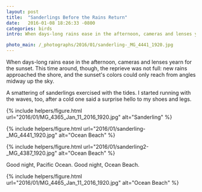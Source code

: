 ```yaml
---
layout: post
title:  "Sanderlings Before the Rains Return"
date:   2016-01-08 18:26:33 -0800
categories: birds 
intro: When days-long rains ease in the afternoon, cameras and lenses yearn for the sunset. This time around, though, the reprieve was not full. New rains approached the shore, and the sunset's colors could only reach from angles midway up the sky.

photo_main: /_photographs/2016/01/sanderling-_MG_4441_1920.jpg 
---
```

When days-long rains ease in the afternoon, cameras and lenses yearn for the sunset. This time around, though, the reprieve was not full: new rains approached the shore, and the sunset's colors could only reach from angles midway up the sky.

A smattering of sanderlings exercised with the tides. I started running with the waves, too, after a cold one said a surprise hello to my shoes and legs.

{% include helpers/figure.html
url="2016/01/MG_4365_Jan_11_2016_1920.jpg" alt="Sanderling" %}

{% include helpers/figure.html
url="2016/01/sanderling-_MG_4441_1920.jpg" alt="Ocean Beach" %}

{% include helpers/figure.html
url="2016/01/sanderling2-_MG_4387_1920.jpg" alt="Ocean Beach" %}

Good night, Pacific Ocean. Good night, Ocean Beach.

{% include helpers/figure.html
url="2016/01/MG_4465_Jan_11_2016_1920.jpg" alt="Ocean Beach" %}
